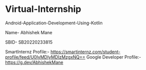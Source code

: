 # Virtual-Internship

Android-Application-Development-Using-Kotlin

Name- Abhishek Mane

SBID- SB20220233815

SmartInternz Profile:- https://smartinternz.com/student-profile/feed/U0IyMDIyMDIzMzgxNQ==
Google Developer Profile:-
https://g.dev/AbhishekMane